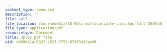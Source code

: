 ```yaml
---
content_type: resource
description: ''
file: null
file_location: /coursemedia/18-02sc-multivariable-calculus-fall-2010/db096a1a6327c52f7793879f3432aed9_iYFogDTPlRo.pdf
file_type: application/pdf
resourcetype: Document
title: 3play pdf file
uid: db096a1a-6327-c52f-7793-879f3432aed9
---
```


